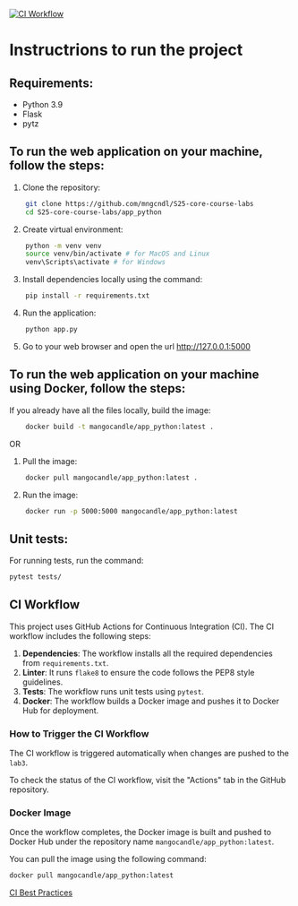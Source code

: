 [![CI Workflow](https://github.com/mngcndl/S25-core-course-labs/actions/workflows/ci.yml/badge.svg)](https://github.com/mngcndl/S25-core-course-labs/actions/workflows/ci.yml)

# Instructrions to run the project

## Requirements:

- Python 3.9
- Flask
- pytz

## To run the web application on your machine, follow the steps:

1. Clone the repository:

```bash
    git clone https://github.com/mngcndl/S25-core-course-labs
    cd S25-core-course-labs/app_python
```

2. Create virtual environment:

```bash
    python -m venv venv
    source venv/bin/activate # for MacOS and Linux
    venv\Scripts\activate # for Windows
```

3. Install dependencies locally using the command:

```bash
    pip install -r requirements.txt
```

4. Run the application:

```bash
    python app.py
```

5. Go to your web browser and open the url http://127.0.0.1:5000

## To run the web application on your machine using Docker, follow the steps:

If you already have all the files locally, build the image:

```bash
    docker build -t mangocandle/app_python:latest .
```

OR

1. Pull the image:

```bash
    docker pull mangocandle/app_python:latest .
```

2. Run the image:

```bash
    docker run -p 5000:5000 mangocandle/app_python:latest
```

## Unit tests:

For running tests, run the command:

```bash
pytest tests/
```

## CI Workflow

This project uses GitHub Actions for Continuous Integration (CI). The CI workflow includes the following steps:

1. **Dependencies**: The workflow installs all the required dependencies from `requirements.txt`.
2. **Linter**: It runs `flake8` to ensure the code follows the PEP8 style guidelines.
3. **Tests**: The workflow runs unit tests using `pytest`.
4. **Docker**: The workflow builds a Docker image and pushes it to Docker Hub for deployment.

### How to Trigger the CI Workflow

The CI workflow is triggered automatically when changes are pushed to the `lab3`.

To check the status of the CI workflow, visit the "Actions" tab in the GitHub repository.

### Docker Image

Once the workflow completes, the Docker image is built and pushed to Docker Hub under the repository name `mangocandle/app_python:latest`.

You can pull the image using the following command:

```bash
docker pull mangocandle/app_python:latest
```

[CI Best Practices](./CI.md)

